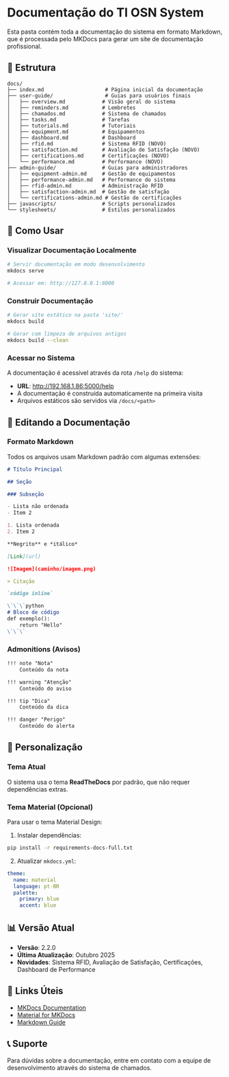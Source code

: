 # Documentação do TI OSN System

Esta pasta contém toda a documentação do sistema em formato Markdown, que é processada pelo MKDocs para gerar um site de documentação profissional.

## 📁 Estrutura

```
docs/
├── index.md                    # Página inicial da documentação
├── user-guide/                 # Guias para usuários finais
│   ├── overview.md            # Visão geral do sistema
│   ├── reminders.md           # Lembretes
│   ├── chamados.md            # Sistema de chamados
│   ├── tasks.md               # Tarefas
│   ├── tutorials.md           # Tutoriais
│   ├── equipment.md           # Equipamentos
│   ├── dashboard.md           # Dashboard
│   ├── rfid.md                # Sistema RFID (NOVO)
│   ├── satisfaction.md        # Avaliação de Satisfação (NOVO)
│   ├── certifications.md      # Certificações (NOVO)
│   └── performance.md         # Performance (NOVO)
├── admin-guide/               # Guias para administradores
│   ├── equipment-admin.md     # Gestão de equipamentos
│   ├── performance-admin.md   # Performance do sistema
│   ├── rfid-admin.md          # Administração RFID
│   ├── satisfaction-admin.md  # Gestão de satisfação
│   └── certifications-admin.md # Gestão de certificações
├── javascripts/               # Scripts personalizados
└── stylesheets/               # Estilos personalizados
```

## 🚀 Como Usar

### Visualizar Documentação Localmente

```bash
# Servir documentação em modo desenvolvimento
mkdocs serve

# Acessar em: http://127.0.0.1:8000
```

### Construir Documentação

```bash
# Gerar site estático na pasta 'site/'
mkdocs build

# Gerar com limpeza de arquivos antigos
mkdocs build --clean
```

### Acessar no Sistema

A documentação é acessível através da rota `/help` do sistema:
- **URL**: http://192.168.1.86:5000/help
- A documentação é construída automaticamente na primeira visita
- Arquivos estáticos são servidos via `/docs/<path>`

## 📝 Editando a Documentação

### Formato Markdown

Todos os arquivos usam Markdown padrão com algumas extensões:

```markdown
# Título Principal

## Seção

### Subseção

- Lista não ordenada
- Item 2

1. Lista ordenada
2. Item 2

**Negrito** e *itálico*

[Link](url)

![Imagem](caminho/imagem.png)

> Citação

`código inline`

\`\`\`python
# Bloco de código
def exemplo():
    return "Hello"
\`\`\`
```

### Admonitions (Avisos)

```markdown
!!! note "Nota"
    Conteúdo da nota

!!! warning "Atenção"
    Conteúdo do aviso

!!! tip "Dica"
    Conteúdo da dica

!!! danger "Perigo"
    Conteúdo do alerta
```

## 🎨 Personalização

### Tema Atual

O sistema usa o tema **ReadTheDocs** por padrão, que não requer dependências extras.

### Tema Material (Opcional)

Para usar o tema Material Design:

1. Instalar dependências:
```bash
pip install -r requirements-docs-full.txt
```

2. Atualizar `mkdocs.yml`:
```yaml
theme:
  name: material
  language: pt-BR
  palette:
    primary: blue
    accent: blue
```

## 📊 Versão Atual

- **Versão**: 2.2.0
- **Última Atualização**: Outubro 2025
- **Novidades**: Sistema RFID, Avaliação de Satisfação, Certificações, Dashboard de Performance

## 🔗 Links Úteis

- [MKDocs Documentation](https://www.mkdocs.org/)
- [Material for MKDocs](https://squidfunk.github.io/mkdocs-material/)
- [Markdown Guide](https://www.markdownguide.org/)

## 📞 Suporte

Para dúvidas sobre a documentação, entre em contato com a equipe de desenvolvimento através do sistema de chamados.
